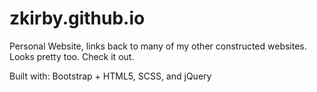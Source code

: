 # zkirby.github.io
Personal Website, links back to many of my other constructed websites. Looks pretty too. Check it out.

Built with: Bootstrap + HTML5, SCSS, and jQuery 
